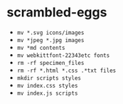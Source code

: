# scrambled-eggs
- `mv *.svg icons/images`
- `mv *jpeg *.jpg images`
- `mv *md contents`
- `mv webkittfont-22343etc fonts`
- `rm -rf specimen_files`
- `rm -rf *.html *.css .*txt files`
- `mkdir scripts styles`
- `mv index.css styles`
- `mv index.js scripts`


